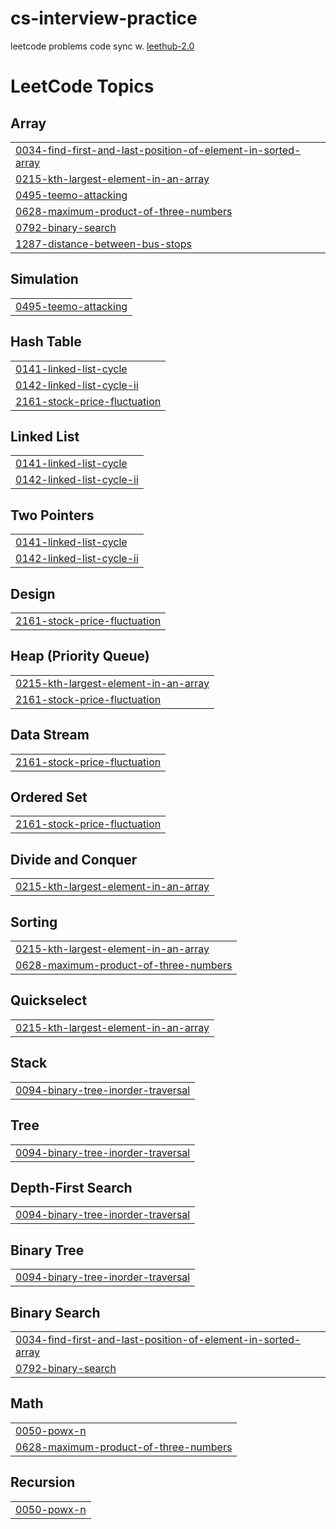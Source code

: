 # cs-interview-practice
leetcode problems code sync w. [leethub-2.0](https://github.com/arunbhardwaj/LeetHub-2.0)

<!---LeetCode Topics Start-->
# LeetCode Topics
## Array
|  |
| ------- |
| [0034-find-first-and-last-position-of-element-in-sorted-array](https://github.com/franklee76/cs-interview-practice/tree/master/0034-find-first-and-last-position-of-element-in-sorted-array) |
| [0215-kth-largest-element-in-an-array](https://github.com/franklee76/cs-interview-practice/tree/master/0215-kth-largest-element-in-an-array) |
| [0495-teemo-attacking](https://github.com/franklee76/cs-interview-practice/tree/master/0495-teemo-attacking) |
| [0628-maximum-product-of-three-numbers](https://github.com/franklee76/cs-interview-practice/tree/master/0628-maximum-product-of-three-numbers) |
| [0792-binary-search](https://github.com/franklee76/cs-interview-practice/tree/master/0792-binary-search) |
| [1287-distance-between-bus-stops](https://github.com/franklee76/cs-interview-practice/tree/master/1287-distance-between-bus-stops) |
## Simulation
|  |
| ------- |
| [0495-teemo-attacking](https://github.com/franklee76/cs-interview-practice/tree/master/0495-teemo-attacking) |
## Hash Table
|  |
| ------- |
| [0141-linked-list-cycle](https://github.com/franklee76/cs-interview-practice/tree/master/0141-linked-list-cycle) |
| [0142-linked-list-cycle-ii](https://github.com/franklee76/cs-interview-practice/tree/master/0142-linked-list-cycle-ii) |
| [2161-stock-price-fluctuation](https://github.com/franklee76/cs-interview-practice/tree/master/2161-stock-price-fluctuation) |
## Linked List
|  |
| ------- |
| [0141-linked-list-cycle](https://github.com/franklee76/cs-interview-practice/tree/master/0141-linked-list-cycle) |
| [0142-linked-list-cycle-ii](https://github.com/franklee76/cs-interview-practice/tree/master/0142-linked-list-cycle-ii) |
## Two Pointers
|  |
| ------- |
| [0141-linked-list-cycle](https://github.com/franklee76/cs-interview-practice/tree/master/0141-linked-list-cycle) |
| [0142-linked-list-cycle-ii](https://github.com/franklee76/cs-interview-practice/tree/master/0142-linked-list-cycle-ii) |
## Design
|  |
| ------- |
| [2161-stock-price-fluctuation](https://github.com/franklee76/cs-interview-practice/tree/master/2161-stock-price-fluctuation) |
## Heap (Priority Queue)
|  |
| ------- |
| [0215-kth-largest-element-in-an-array](https://github.com/franklee76/cs-interview-practice/tree/master/0215-kth-largest-element-in-an-array) |
| [2161-stock-price-fluctuation](https://github.com/franklee76/cs-interview-practice/tree/master/2161-stock-price-fluctuation) |
## Data Stream
|  |
| ------- |
| [2161-stock-price-fluctuation](https://github.com/franklee76/cs-interview-practice/tree/master/2161-stock-price-fluctuation) |
## Ordered Set
|  |
| ------- |
| [2161-stock-price-fluctuation](https://github.com/franklee76/cs-interview-practice/tree/master/2161-stock-price-fluctuation) |
## Divide and Conquer
|  |
| ------- |
| [0215-kth-largest-element-in-an-array](https://github.com/franklee76/cs-interview-practice/tree/master/0215-kth-largest-element-in-an-array) |
## Sorting
|  |
| ------- |
| [0215-kth-largest-element-in-an-array](https://github.com/franklee76/cs-interview-practice/tree/master/0215-kth-largest-element-in-an-array) |
| [0628-maximum-product-of-three-numbers](https://github.com/franklee76/cs-interview-practice/tree/master/0628-maximum-product-of-three-numbers) |
## Quickselect
|  |
| ------- |
| [0215-kth-largest-element-in-an-array](https://github.com/franklee76/cs-interview-practice/tree/master/0215-kth-largest-element-in-an-array) |
## Stack
|  |
| ------- |
| [0094-binary-tree-inorder-traversal](https://github.com/franklee76/cs-interview-practice/tree/master/0094-binary-tree-inorder-traversal) |
## Tree
|  |
| ------- |
| [0094-binary-tree-inorder-traversal](https://github.com/franklee76/cs-interview-practice/tree/master/0094-binary-tree-inorder-traversal) |
## Depth-First Search
|  |
| ------- |
| [0094-binary-tree-inorder-traversal](https://github.com/franklee76/cs-interview-practice/tree/master/0094-binary-tree-inorder-traversal) |
## Binary Tree
|  |
| ------- |
| [0094-binary-tree-inorder-traversal](https://github.com/franklee76/cs-interview-practice/tree/master/0094-binary-tree-inorder-traversal) |
## Binary Search
|  |
| ------- |
| [0034-find-first-and-last-position-of-element-in-sorted-array](https://github.com/franklee76/cs-interview-practice/tree/master/0034-find-first-and-last-position-of-element-in-sorted-array) |
| [0792-binary-search](https://github.com/franklee76/cs-interview-practice/tree/master/0792-binary-search) |
## Math
|  |
| ------- |
| [0050-powx-n](https://github.com/franklee76/cs-interview-practice/tree/master/0050-powx-n) |
| [0628-maximum-product-of-three-numbers](https://github.com/franklee76/cs-interview-practice/tree/master/0628-maximum-product-of-three-numbers) |
## Recursion
|  |
| ------- |
| [0050-powx-n](https://github.com/franklee76/cs-interview-practice/tree/master/0050-powx-n) |
<!---LeetCode Topics End-->